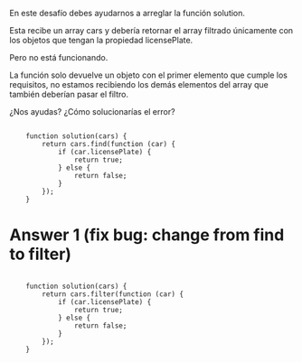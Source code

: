 En este desafío debes ayudarnos a arreglar la función solution.

Esta recibe un array cars y debería retornar el array filtrado únicamente con los objetos que tengan la propiedad licensePlate.

Pero no está funcionando.

La función solo devuelve un objeto con el primer elemento que cumple los requisitos, no estamos recibiendo los demás elementos del array que también deberían pasar el filtro.

¿Nos ayudas? ¿Cómo solucionarías el error?

<code>
    function solution(cars) {
        return cars.find(function (car) {
            if (car.licensePlate) {
                return true;
            } else {
                return false;
            }
        });
    }
</code>

# Answer 1 (fix bug: change from find to filter)
<code>
    function solution(cars) {
        return cars.filter(function (car) {
            if (car.licensePlate) {
                return true;
            } else {
                return false;
            }
        });
    }
</code>